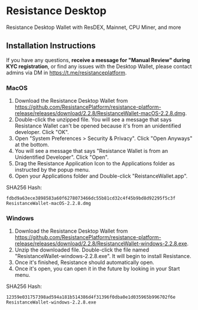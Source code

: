 # Resistance Desktop 
Resistance Desktop Wallet with ResDEX, Mainnet, CPU Miner, and more

## Installation Instructions

If you have any questions, **receive a message for "Manual Review" during KYC registration**, or find any issues with the Desktop Wallet, please contact admins via DM in https://t.me/resistanceplatform.

### MacOS

1. Download the Resistance Desktop Wallet from https://github.com/ResistancePlatform/resistance-platform-release/releases/download/2.2.8/ResistanceWallet-macOS-2.2.8.dmg. 
2. Double-click the unzipped file. You will see a message that says Resistance Wallet can't be opened because it's from an unidentified developer. Click "OK".
3. Open "System Preferences > Security & Privacy". Click "Open Anyways" at the bottom.
4. You will see a message that says "Resistance Wallet is from an Unidentified Developer". Click "Open".
5. Drag the Resistance Application Icon to the Applications folder as instructed by the popup menu.
6. Open your Applications folder and Double-click "ReistanceWallet.app".

SHA256 Hash:

```
fdbd9a63ece3898583a60f6278073466dc55b81cd32c4f45b9bd8d92295f5c3f  ResistanceWallet-macOS-2.2.8.dmg
```

### Windows

1. Download the Resistance Desktop Wallet from https://github.com/ResistancePlatform/resistance-platform-release/releases/download/2.2.8/ResistanceWallet-windows-2.2.8.exe.
2. Unzip the downloaded file. Double-click the file named "ResistanceWallet-windows-2.2.8.exe". It will begin to install Resistance.
3. Once it's finished, Resistance should automatically open.
4. Once it's open, you can open it in the future by looking in your Start menu.

SHA256 Hash:

```
12359e031757398ad594a181b514386d4f31396f0dba0e1d035965b996702f6e  ResistanceWallet-windows-2.2.8.exe
```

